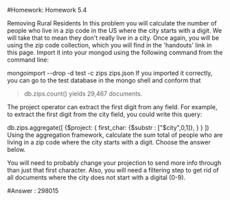#Homework: Homework 5.4

Removing Rural Residents
In this problem you will calculate the number of people who live in a zip code in the US where the city starts with a digit. We will take that to mean they don't really live in a city. Once again, you will be using the zip code collection, which you will find in the 'handouts' link in this page. Import it into your mongod using the following command from the command line:

mongoimport --drop -d test -c zips zips.json
If you imported it correctly, you can go to the test database in the mongo shell and conform that

> db.zips.count()
yields 29,467 documents.

The project operator can extract the first digit from any field. For example, to extract the first digit from the city field, you could write this query:

db.zips.aggregate([
    {$project:
     {
    first_char: {$substr : ["$city",0,1]},
     }
   }
])
Using the aggregation framework, calculate the sum total of people who are living in a zip code where the city starts with a digit. Choose the answer below.

You will need to probably change your projection to send more info through than just that first character. Also, you will need a filtering step to get rid of all documents where the city does not start with a digital (0-9).


#Answer : 298015